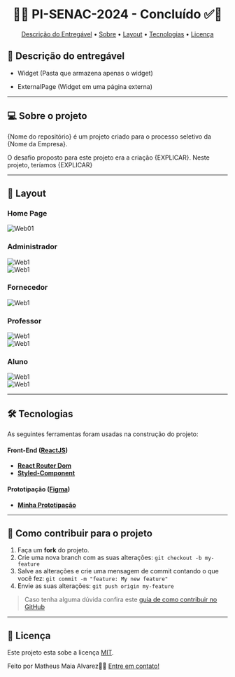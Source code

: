 <!-- MODELO PROJETO FINALIZADO -->
<h1 align="center"> 
	  🚀✅ PI-SENAC-2024 - Concluído ✅🚀
</h1>

<!-- ---------------------------------------------------------------------- -->

<!-- MODELO MENU DE NAVEGAÇÃO -->
<p align="center">
 <a href="#-Descrição-do-entregável">Descrição do Entregável</a> •
 <a href="#-sobre-o-projeto">Sobre</a> •
 <a href="#-layout">Layout</a> • 
 <a href="#-tecnologias">Tecnologias</a> • 
 <a href="#user-content--licença">Licença</a>
</p>

<!-- ---------------------------------------------------------------------- -->

## 📄 Descrição do entregável

- Widget (Pasta que armazena apenas o widget)

- ExternalPage (Widget em uma página externa)

---

<!-- ---------------------------------------------------------------------- -->

## 💻 Sobre o projeto

{Nome do repositório} é um projeto criado para o processo seletivo da {Nome da Empresa}.

O desafio proposto para este projeto era a criação {EXPLICAR}. Neste projeto, teríamos {EXPLICAR}

---
<!-- ---------------------------------------------------------------------- -->

<!-- EXEMPLO DE LAYOUT: -->
## 🎨 Layout

### Home Page
![Web01](https://github.com/MatheusAlvarez/PI-SENAC-2024/blob/main/_assets/01.png)<br>


### Administrador
![Web1](https://github.com/MatheusAlvarez/PI-SENAC-2024/blob/main/_assets/02.png)<br>
![Web1](https://github.com/MatheusAlvarez/PI-SENAC-2024/blob/main/_assets/02_02.png)<br>

### Fornecedor
![Web1](https://github.com/MatheusAlvarez/PI-SENAC-2024/blob/main/_assets/03.png)<br>

### Professor
![Web1](https://github.com/MatheusAlvarez/PI-SENAC-2024/blob/main/_assets/04.png)<br>
![Web1](https://github.com/MatheusAlvarez/PI-SENAC-2024/blob/main/_assets/02_02.png)<br>

### Aluno
![Web1](https://github.com/MatheusAlvarez/PI-SENAC-2024/blob/main/_assets/05.png)<br>
![Web1](https://github.com/MatheusAlvarez/PI-SENAC-2024/blob/main/_assets/02_02.png)<br>

---
<!-- ---------------------------------------------------------------------- -->

<!-- MODELO DE TECNOLOGIAS -->
## 🛠 Tecnologias

As seguintes ferramentas foram usadas na construção do projeto:

#### **Front-End**  ([ReactJS](https://reactjs.org/)) 

-   **[React Router Dom](https://github.com/ReactTraining/react-router/tree/master/packages/react-router-dom)**
-   **[Styled-Component](https://styled-components.com/docs)**

#### **Prototipação** ([Figma](https://www.figma.com/))

- **[Minha Prototipação](https://www.figma.com/file/J1zv4Q8hCFhxhuZE5XINxu/Prototipa%C3%A7%C3%A3o-desafio-Digitalk?t=9EYQVYnf9XIZWWZr-1)**

---

<!-- ---------------------------------------------------------------------- -->

<!-- MODELO DE COMO CONTRIBUIR PARA O PROJETO -->
## 💪 Como contribuir para o projeto

1. Faça um **fork** do projeto.
2. Crie uma nova branch com as suas alterações: `git checkout -b my-feature`
3. Salve as alterações e crie uma mensagem de commit contando o que você fez: `git commit -m "feature: My new feature"`
4. Envie as suas alterações: `git push origin my-feature`
> Caso tenha alguma dúvida confira este [guia de como contribuir no GitHub](./CONTRIBUTING.md)

---

<!-- ---------------------------------------------------------------------- -->

<!-- MODELO DE LICENÇA -->
## 📝 Licença

Este projeto esta sobe a licença [MIT](./LICENSE).

Feito por Matheus Maia Alvarez👋🏽 [Entre em contato!](https://br.linkedin.com/in/matheus-maia-alvarez-)

